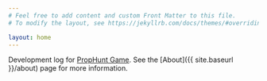 ```yaml
---
# Feel free to add content and custom Front Matter to this file.
# To modify the layout, see https://jekyllrb.com/docs/themes/#overriding-theme-defaults

layout: home
---
```


Development log for [PropHunt Game](https://github.com/nicholas-maltbie/PropHunt). See the [About]({{ site.baseurl }}/about) page for more information.

